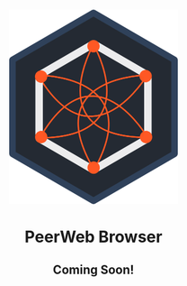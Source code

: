 <h1 align='center'>
  <img src='./docs/imgs/logo.png' alt='WebTorrent' width='300px'>
  <br>
  <br>
  PeerWeb Browser
</h1>
<h2 align='center'>Coming Soon!<br><br></h2>

